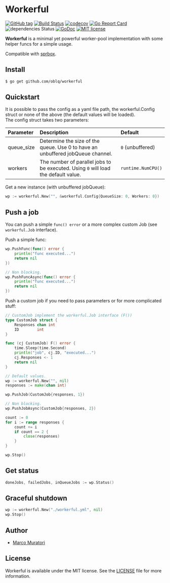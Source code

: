 # Workerful

[![GitHub tag](https://img.shields.io/github/tag/oblq/workerful.svg)](https://github.com/oblq/workerful)
[![Build Status](https://travis-ci.org/oblq/workerful.svg?branch=master)](https://travis-ci.org/oblq/workerful)
[![codecov](https://codecov.io/gh/oblq/workerful/branch/master/graph/badge.svg)](https://codecov.io/gh/oblq/workerful)
[![Go Report Card](https://goreportcard.com/badge/github.com/oblq/workerful)](https://goreportcard.com/report/github.com/oblq/workerful)
![dependencies Status](https://img.shields.io/badge/dependencies-none-brightgreen.svg)
[![GoDoc](https://godoc.org/github.com/oblq/workerful?status.svg)](https://godoc.org/github.com/oblq/workerful)
[![MIT license](https://img.shields.io/badge/License-MIT-blue.svg)](https://lbesson.mit-license.org/)

**Workerful** is a minimal yet powerful worker-pool implementation with some helper funcs for a simple usage.

Compatible with [sprbox](https://github.com/oblq/sprbox).

## Install

```sh
$ go get github.com/oblq/workerful
```

## Quickstart

It is possible to pass the config as a yaml file path, the workerful.Config struct or none of the above (the default values will be loaded).\
The config struct takes two parameters:

| Parameter   | Description  | Default
| :---        |     :---     |     :---
| queue_size    | Determine the size of the queue. Use 0 to have an unbuffered jobQueue channel. | `0` (unbuffered)
| workers | The number of parallel jobs to be executed. Using `0` will load the default value. | `runtime.NumCPU()`

Get a new instance (with unbuffered jobQueue):  
```go
wp := workerful.New("", &workerful.Config{QueueSize: 0, Workers: 0})
```

## Push a job

You can push a simple `func() error` or a more complex custom Job (see `workerful.Job` interface).

Push a simple func:
```go
wp.PushFunc(func() error { 
    println("func executed...")
    return nil
})

// Non blocking.
wp.PushFuncAsync(func() error { 
    println("func executed...")
    return nil
})
```

Push a custom job if you need to pass parameters or for more complicated stuff:
```go
// CustomJob implement the workerful.Job interface (F())
type CustomJob struct {
    Responses chan int
    ID        int
}

func (cj CustomJob) F() error {
    time.Sleep(time.Second)
    println("job", cj.ID, "executed...")
    cj.Responses <- 1
    return nil
}

// Default values.	
wp := workerful.New("", nil)
responses := make(chan int)

wp.PushJob(CustomJob{responses, 1})

// Non blocking.
wp.PushJobAsync(CustomJob{responses, 2})

count := 0
for i := range responses {
    count += i
    if count == 2 {
        close(responses)
    }
}

wp.Stop()
```

## Get status

```go
doneJobs, failedJobs, inQueueJobs := wp.Status()
```

## Graceful shutdown

```go
wp := workerful.New("./workerful.yml", nil)
wp.Stop()
```

## Author

- [Marco Muratori](mailto:marcomrtr@gmail.com) 

## License

Workerful is available under the MIT license. See the [LICENSE](./LICENSE) file for more information.
